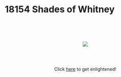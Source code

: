 # 18154 Shades of Whitney
</br>
</br>
</br>
<p align="center">
<img src="https://pbs.twimg.com/media/B9Vo4u3CEAA7GA8.jpg:large"/>
</p>
</br>
</br>
<p align="center">
Click <a href="https://jimmyadg.github.io/18154_shades_of_whitney/index.html">here</a> to get enlightened!
</p>
